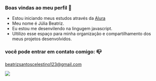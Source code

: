 ### Boas vindas ao meu perfil 💙
- Estou iniciando meus estudos através da [Alura](www.alura.com.br) 
- Meu nome é Júlia Beatriz.
- Eu estou me desenvilendo na lingugem javascript.
- Ultilizo esse espaço para minha organização e compartilhamento dos meus projetos desenvolvidos.

### você pode entrar em contato comigo: 📪

beatrizsantoscelestino123@gmail.com


![](https://media1.tenor.com/m/7GyHsInT8uoAAAAC/naruto.gif)

